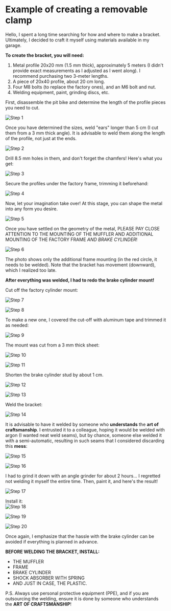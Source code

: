 # Example of creating a removable clamp

Hello, I spent a long time searching for how and where to make a bracket. Ultimately, I decided to craft it myself using materials available in my garage.

**To create the bracket, you will need:**

1. Metal profile 20x20 mm (1.5 mm thick), approximately 5 meters (I didn't provide exact measurements as I adjusted as I went along). I recommend purchasing two 3-meter lengths.
2. A piece of 20x40 profile, about 20 cm long.
3. Four M8 bolts (to replace the factory ones), and an M6 bolt and nut.
4. Welding equipment, paint, grinding discs, etc.

First, disassemble the pit bike and determine the length of the profile pieces you need to cut.  

![Step 1](../../../static/img/cbf65b.jpg)  

Once you have determined the sizes, weld "ears" longer than 5 cm (I cut them from a 3 mm thick angle). It is advisable to weld them along the length of the profile, not just at the ends.  

![Step 2](../../../static/img/a5bcb1.jpg)  

Drill 8.5 mm holes in them, and don't forget the chamfers! Here's what you get:  

![Step 3](../../../static/img/6ead9b.jpg)  

Secure the profiles under the factory frame, trimming it beforehand:  

![Step 4](../../../static/img/782bb6.jpg)  

Now, let your imagination take over! At this stage, you can shape the metal into any form you desire.

![Step 5](../../../static/img/d18907.jpg)  

Once you have settled on the geometry of the metal, PLEASE PAY CLOSE ATTENTION TO THE MOUNTING OF THE MUFFLER AND ADDITIONAL MOUNTING OF THE FACTORY FRAME *AND BRAKE CYLINDER*!  

![Step 6](../../../static/img/0982d6.jpg)  

The photo shows only the additional frame mounting (in the red circle, it needs to be welded). Note that the bracket has movement (downward), which I realized too late.

**After everything was welded, I had to redo the brake cylinder mount!**

Cut off the factory cylinder mount:  

![Step 7](../../../static/img/2a25cf.jpg)  

![Step 8](../../../static/img/82a6a3.jpg)  

To make a new one, I covered the cut-off with aluminum tape and trimmed it as needed:  

![Step 9](../../../static/img/024fc7.jpg)  

The mount was cut from a 3 mm thick sheet:  

![Step 10](../../../static/img/c36b19.jpg)  

![Step 11](../../../static/img/bba1f0.jpg)  

Shorten the brake cylinder stud by about 1 cm.  

![Step 12](../../../static/img/551538.jpg)  

![Step 13](../../../static/img/ab3981.jpg)  

Weld the bracket:  

![Step 14](../../../static/img/fe4a74.jpg)  

It is advisable to have it welded by someone who **understands** the **art of craftsmanship**. I entrusted it to a colleague, hoping it would be welded with argon (I wanted neat weld seams), but by chance, someone else welded it with a semi-automatic, resulting in such seams that I considered discarding this **mess**: 

![Step 15](../../../static/img/a33f6c.jpg)  

![Step 16](../../../static/img/e16b45.jpg)  

I had to grind it down with an angle grinder for about 2 hours... I regretted not welding it myself the entire time. Then, paint it, and here's the result!  

![Step 17](../../../static/img/b948fe.jpg)  

Install it:  
![Step 18](../../../static/img/cc19fb.jpg)  

![Step 19](../../../static/img/f979d3.jpg)  

![Step 20](../../../static/img/d6de5d.jpg)  

Once again, I emphasize that the hassle with the brake cylinder can be avoided if everything is planned in advance.

**BEFORE WELDING THE BRACKET, INSTALL:**
- THE MUFFLER
- FRAME
- BRAKE CYLINDER
- SHOCK ABSORBER WITH SPRING
- AND JUST IN CASE, THE PLASTIC.

P.S. Always use personal protective equipment (PPE), and if you are outsourcing the welding, ensure it is done by someone who understands the **ART OF CRAFTSMANSHIP**!
